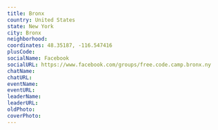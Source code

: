 ```yaml
---
title: Bronx
country: United States
state: New York
city: Bronx
neighborhood: 
coordinates: 48.35187, -116.547416
plusCode:
socialName: Facebook
socialURL: https://www.facebook.com/groups/free.code.camp.bronx.ny
chatName:
chatURL:
eventName:
eventURL:
leaderName:
leaderURL:
oldPhoto: 
coverPhoto:
---
```

